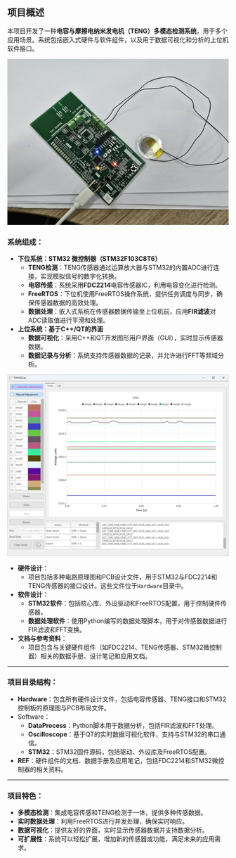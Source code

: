 ## 项目概述

本项目开发了一种**电容与摩擦电纳米发电机（TENG）多模态检测系统**，用于多个应用场景。系统包括嵌入式硬件与软件组件，以及用于数据可视化和分析的上位机软件接口。

![](./Hardware/HaredwarImage/main.jpg)

### 系统组成：

- **下位系统：STM32 微控制器（STM32F103C8T6）**
  - **TENG检测**：TENG传感器通过运算放大器与STM32的内置ADC进行连接，实现模拟信号的数字化转换。
  - **电容传感**：系统采用**FDC2214**电容传感器IC，利用电容变化进行检测。
  - **FreeRTOS**：下位机使用FreeRTOS操作系统，提供任务调度与同步，确保传感器数据的高效处理。
  - **数据处理**：嵌入式系统在传感器数据传输至上位机前，应用**FIR滤波**对ADC读取值进行平滑和处理。
- **上位系统：基于C++/QT的界面**
  - **数据可视化**：采用C++和QT开发图形用户界面（GUI），实时显示传感器数据。
  - **数据记录与分析**：系统支持传感器数据的记录，并允许进行FFT等频域分析。

![](./Software/Oscilloscope/img/main.png)

- **硬件设计**：
  - 项目包括多种电路原理图和PCB设计文件，用于STM32与FDC2214和TENG传感器的接口设计。这些文件位于`Hardware`目录中。
- **软件设计**：
  - **STM32软件**：包括核心库、外设驱动和FreeRTOS配置，用于控制硬件传感器。
  - **数据处理软件**：使用Python编写的数据处理脚本，用于对传感器数据进行FIR滤波和FFT变换。
- **文档与参考资料**：
  - 项目包含与关键硬件组件（如FDC2214、TENG传感器、STM32微控制器）相关的数据手册、设计笔记和应用文档。

------

### 项目目录结构：

- **Hardware**：包含所有硬件设计文件，包括电容传感器、TENG接口和STM32控制板的原理图与PCB布局文件。
- Software：
  - **DataProcess**：Python脚本用于数据分析，包括FIR滤波和FFT处理。
  - **Oscilloscope**：基于QT的实时数据可视化软件，支持与STM32的串口通信。
  - **STM32**：STM32固件源码，包括驱动、外设库及FreeRTOS配置。
- **REF**：硬件组件的文档、数据手册及应用笔记，包括FDC2214和STM32微控制器的相关资料。

------

### 项目特色：

- **多模态检测**：集成电容传感和TENG检测于一体，提供多种传感数据。
- **实时数据处理**：利用FreeRTOS进行并发处理，确保实时响应。
- **数据可视化**：提供友好的界面，实时显示传感器数据并支持数据分析。
- **可扩展性**：系统可以轻松扩展，增加新的传感器或功能，满足未来的应用需求。

